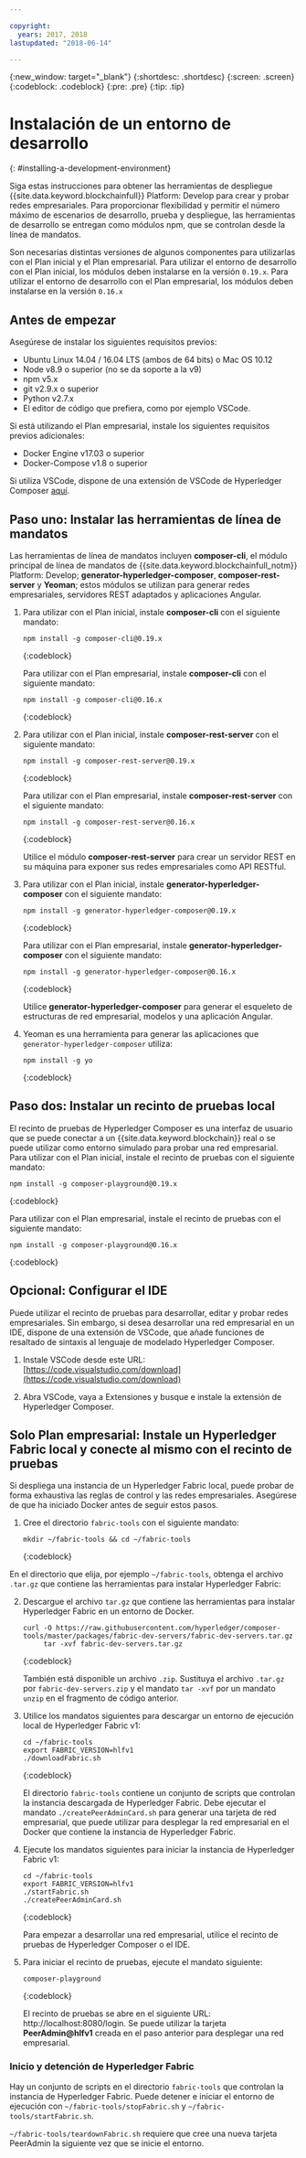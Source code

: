 ```yaml
---

copyright:
  years: 2017, 2018
lastupdated: "2018-06-14"

---
```


{:new_window: target="_blank"}
{:shortdesc: .shortdesc}
{:screen: .screen}
{:codeblock: .codeblock}
{:pre: .pre}
{:tip: .tip}

# Instalación de un entorno de desarrollo
{: #installing-a-development-environment}

Siga estas instrucciones para obtener las herramientas de despliegue {{site.data.keyword.blockchainfull}} Platform: Develop para crear y probar redes empresariales. Para proporcionar flexibilidad y permitir el número máximo de escenarios de desarrollo, prueba y despliegue, las herramientas de desarrollo se entregan como módulos npm, que se controlan desde la línea de mandatos.

Son necesarias distintas versiones de algunos componentes para utilizarlas con el Plan inicial y el Plan empresarial. Para utilizar el entorno de desarrollo con el Plan inicial, los módulos deben instalarse en la versión `0.19.x`. Para utilizar el entorno de desarrollo con el Plan empresarial, los módulos deben instalarse en la versión `0.16.x`

## Antes de empezar

Asegúrese de instalar los siguientes requisitos previos:

- Ubuntu Linux 14.04 / 16.04 LTS (ambos de 64 bits) o Mac OS 10.12
- Node v8.9 o superior (no se da soporte a la v9)
- npm v5.x
- git v2.9.x o superior
- Python v2.7.x
- El editor de código que prefiera, como por ejemplo VSCode.

Si está utilizando el Plan empresarial, instale los siguientes requisitos previos adicionales:

- Docker Engine v17.03 o superior
- Docker-Compose v1.8 o superior

Si utiliza VSCode, dispone de una extensión de VSCode de Hyperledger Composer [aquí](https://marketplace.visualstudio.com/items?itemName=HyperledgerComposer.composer-support-client).

## Paso uno: Instalar las herramientas de línea de mandatos

Las herramientas de línea de mandatos incluyen **composer-cli**, el módulo principal de línea de mandatos de {{site.data.keyword.blockchainfull_notm}} Platform: Develop; **generator-hyperledger-composer**, **composer-rest-server** y **Yeoman**; estos módulos se utilizan para generar redes empresariales, servidores REST adaptados y aplicaciones Angular.

1. Para utilizar con el Plan inicial, instale **composer-cli** con el siguiente mandato:

    ```
    npm install -g composer-cli@0.19.x
    ```
    {:codeblock}

    Para utilizar con el Plan empresarial, instale **composer-cli** con el siguiente mandato:

    ```
    npm install -g composer-cli@0.16.x
    ```
    {:codeblock}

2. Para utilizar con el Plan inicial, instale **composer-rest-server** con el siguiente mandato:

    ```
    npm install -g composer-rest-server@0.19.x
    ```
    {:codeblock}

    Para utilizar con el Plan empresarial, instale **composer-rest-server** con el siguiente mandato:

    ```
    npm install -g composer-rest-server@0.16.x
    ```
    {:codeblock}

    Utilice el módulo **composer-rest-server** para crear un servidor REST en su máquina para exponer sus redes empresariales como API RESTful.

3. Para utilizar con el Plan inicial, instale **generator-hyperledger-composer** con el siguiente mandato:

    ```
    npm install -g generator-hyperledger-composer@0.19.x
    ```
    {:codeblock}

    Para utilizar con el Plan empresarial, instale **generator-hyperledger-composer** con el siguiente mandato:

    ```
    npm install -g generator-hyperledger-composer@0.16.x
    ```
    {:codeblock}

    Utilice **generator-hyperledger-composer** para generar el esqueleto de estructuras de red empresarial, modelos y una aplicación Angular.

4. Yeoman es una herramienta para generar las aplicaciones que `generator-hyperledger-composer` utiliza:

    ```
    npm install -g yo
    ```
    {:codeblock}

## Paso dos: Instalar un recinto de pruebas local

El recinto de pruebas de Hyperledger Composer es una interfaz de usuario que se puede conectar a un {{site.data.keyword.blockchain}} real o se puede utilizar como entorno simulado para probar una red empresarial. Para utilizar con el Plan inicial, instale el recinto de pruebas con el siguiente mandato:

```
npm install -g composer-playground@0.19.x
```
{:codeblock}


Para utilizar con el Plan empresarial, instale el recinto de pruebas con el siguiente mandato:


```
npm install -g composer-playground@0.16.x
```
{:codeblock}

## Opcional: Configurar el IDE

Puede utilizar el recinto de pruebas para desarrollar, editar y probar redes empresariales. Sin embargo, si desea desarrollar una red empresarial en un IDE, dispone de una extensión de VSCode, que añade funciones de resaltado de sintaxis al lenguaje de modelado Hyperledger Composer.

1. Instale VSCode desde este URL: [https://code.visualstudio.com/download](https://code.visualstudio.com/download)

2. Abra VSCode, vaya a Extensiones y busque e instale la extensión de Hyperledger Composer.


## Solo Plan empresarial: Instale un Hyperledger Fabric local y conecte al mismo con el recinto de pruebas

Si despliega una instancia de un Hyperledger Fabric local, puede probar de forma exhaustiva las reglas de control y las redes empresariales. Asegúrese de que ha iniciado Docker antes de seguir estos pasos.

1. Cree el directorio `fabric-tools` con el siguiente mandato:

   ```
   mkdir ~/fabric-tools && cd ~/fabric-tools
   ```
   {:codeblock}

En el directorio que elija, por ejemplo `~/fabric-tools`, obtenga el archivo `.tar.gz` que contiene las herramientas para instalar Hyperledger Fabric:

2. Descargue el archivo `tar.gz` que contiene las herramientas para instalar Hyperledger Fabric en un entorno de Docker.

   ```
   curl -O https://raw.githubusercontent.com/hyperledger/composer-tools/master/packages/fabric-dev-servers/fabric-dev-servers.tar.gz
        tar -xvf fabric-dev-servers.tar.gz
   ```
   {:codeblock}

    También está disponible un archivo `.zip`. Sustituya el archivo `.tar.gz` por `fabric-dev-servers.zip` y el mandato `tar -xvf` por un mandato `unzip` en el fragmento de código anterior.

3. Utilice los mandatos siguientes para descargar un entorno de ejecución local de Hyperledger Fabric v1:

   ```
   cd ~/fabric-tools
   export FABRIC_VERSION=hlfv1
   ./downloadFabric.sh
   ```
   {:codeblock}

   El directorio `fabric-tools` contiene un conjunto de scripts que controlan la instancia descargada de Hyperledger Fabric. Debe ejecutar el mandato `./createPeerAdminCard.sh` para generar una tarjeta de red empresarial, que puede utilizar para desplegar la red empresarial en el Docker que contiene la instancia de Hyperledger Fabric.

4. Ejecute los mandatos siguientes para iniciar la instancia de Hyperledger Fabric v1:

   ```
   cd ~/fabric-tools
   export FABRIC_VERSION=hlfv1
   ./startFabric.sh
   ./createPeerAdminCard.sh
   ```
   {:codeblock}

   Para empezar a desarrollar una red empresarial, utilice el recinto de pruebas de Hyperledger Composer o el IDE.

5. Para iniciar el recinto de pruebas, ejecute el mandato siguiente:

    ```
    composer-playground
    ```
    {:codeblock}

    El recinto de pruebas se abre en el siguiente URL: http://localhost:8080/login. Se puede utilizar la tarjeta **PeerAdmin@hlfv1** creada en el paso anterior para desplegar una red empresarial.


### Inicio y detención de Hyperledger Fabric

Hay un conjunto de scripts en el directorio `fabric-tools` que controlan la instancia de Hyperledger Fabric. Puede detener e iniciar el entorno de ejecución con `~/fabric-tools/stopFabric.sh` y `~/fabric-tools/startFabric.sh`.

`~/fabric-tools/teardownFabric.sh` requiere que cree una nueva tarjeta PeerAdmin la siguiente vez que se inicie el entorno.
